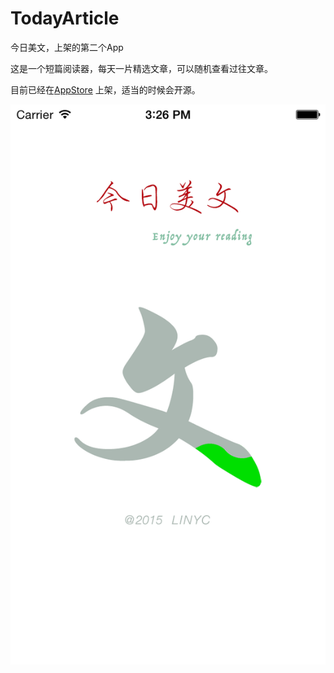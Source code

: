 # TodayArticle
今日美文，上架的第二个App

这是一个短篇阅读器，每天一片精选文章，可以随机查看过往文章。

目前已经在[AppStore](https://itunes.apple.com/us/app/jin-ri-mei-wen-lei-mei-ri/id972558048) 上架，适当的时候会开源。

![](https://github.com/linyc/TodayArticle/raw/master/RunScreen/1.png)

